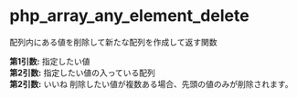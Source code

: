 # php_array_any_element_delete
配列内にある値を削除して新たな配列を作成して返す関数

**第1引数:** 指定したい値<br />
**第2引数:** 指定したい値の入っている配列<br />
**第2引数:** いいね
削除したい値が複数ある場合、先頭の値のみが削除されます。

